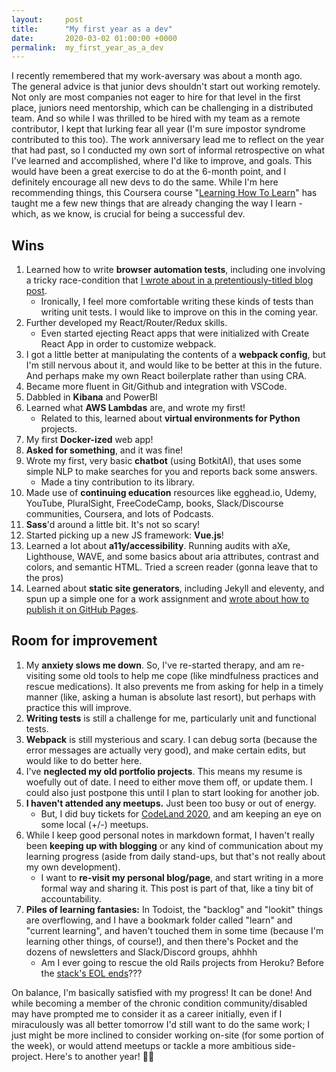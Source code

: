 ```yaml
---
layout:     post
title:      "My first year as a dev"
date:       2020-03-02 01:00:00 +0000
permalink:  my_first_year_as_a_dev
---
```


I recently remembered that my work-aversary was about a month ago.  
The general advice is that junior devs shouldn't start out working remotely. Not only are most companies not eager to hire for that level in the first place, juniors need mentorship, which can be challenging in a distributed team.
And so while I was thrilled to be hired with my team as a remote contributor, I kept that lurking fear all year (I'm sure impostor syndrome contributed to this too).
The work anniversary lead me to reflect on the year that had past, so I conducted my own sort of informal retrospective on what I've learned and accomplished, where I'd like to improve, and goals.
This would have been a great exercise to do at the 6-month point, and I definitely encourage all new devs to do the same.
While I'm here recommending things, this Coursera course "[Learning How To Learn](https://www.coursera.org/learn/learning-how-to-learn)" has taught me a few new things that are already changing the way I learn - which, as we know, is crucial for being a successful dev.

## Wins
1. Learned how to write **browser automation tests**, including one involving a tricky race-condition that [I wrote about in a pretentiously-titled blog post](https://dev.to/ddhogan/puppeteer-stochasticity-and-timely-pauses-3kb6).
    * Ironically, I feel more comfortable writing these kinds of tests than writing unit tests. I would like to improve on this in the coming year.
1. Further developed my React/Router/Redux skills.
    * Even started ejecting React apps that were initialized with Create React App in order to customize webpack.
1. I got a little better at manipulating the contents of a **webpack config**, but I'm still nervous about it, and would like to be better at this in the future. And perhaps make my own React boilerplate rather than using CRA.
1. Became more fluent in Git/Github and integration with VSCode.
1. Dabbled in **Kibana** and PowerBI
1. Learned what **AWS Lambdas** are, and wrote my first!
    * Related to this, learned about **virtual environments for Python** projects.
1. My first **Docker-ized** web app!
1. **Asked for something**, and it was fine!
1. Wrote my first, very basic **chatbot** (using BotkitAI), that uses some simple NLP to make searches for you and reports back some answers.
    * Made a tiny contribution to its library.
1. Made use of **continuing education** resources like egghead.io, Udemy, YouTube, PluralSight, FreeCodeCamp, books, Slack/Discourse communities, Coursera, and lots of Podcasts. 
1. **Sass**'d around a little bit.  It's not so scary!
1. Started picking up a new JS framework: **Vue.js**!
1. Learned a lot about **a11y/accessibility**.  Running audits with aXe, Lighthouse, WAVE, and some basics about aria attributes, contrast and colors, and semantic HTML.  Tried a screen reader (gonna leave that to the pros)
1. Learned about **static site generators**, including Jekyll and eleventy, and spun up a simple one for a work assignment and [wrote about how to publish it on GitHub Pages](/publishing_eleventy_site_to_github_pages).

## Room for improvement
1. My **anxiety slows me down**. So, I've re-started therapy, and am re-visiting some old tools to help me cope (like mindfulness practices and rescue medications). It also prevents me from asking for help in a timely manner (like, asking a human is absolute last resort), but perhaps with practice this will improve.
2. **Writing tests** is still a challenge for me, particularly unit and functional tests.
3. **Webpack** is still mysterious and scary.  I can debug sorta (because the error messages are actually very good), and make certain edits, but would like to do better here.
4. I've **neglected my old portfolio projects**.  This means my resume is woefully out of date.  I need to either move them off, or update them.  I could also just postpone this until I plan to start looking for another job.
5. **I haven't attended any meetups.** Just been too busy or out of energy.
    * But, I did buy tickets for [CodeLand 2020](https://codelandconf.com/), and am keeping an eye on some local (+/-) meetups.
6. While I keep good personal notes in markdown format, I haven't really been **keeping up with blogging** or any kind of communication about my learning progress (aside from daily stand-ups, but that's not really about my own development).
    * I want to **re-visit my personal blog/page**, and start writing in a more formal way and sharing it.  This post is part of that, like a tiny bit of accountability.
7. **Piles of learning fantasies:** In Todoist, the "backlog" and "lookit" things are overflowing, and I have a bookmark folder called "learn" and "current learning", and haven't touched them in some time (because I'm learning other things, of course!), and then there's Pocket and the dozens of newsletters and Slack/Discord groups, ahhhh
    * Am I ever going to rescue the old Rails projects from Heroku? Before the [stack's EOL ends](https://devcenter.heroku.com/changelog-items/1603)???

On balance, I'm basically satisfied with my progress! It can be done! And while becoming a member of the chronic condition community/disabled may have prompted me to consider it as a career initially, even if I miraculously was all better tomorrow I'd still want to do the same work; I just might be more inclined to consider working on-site (for some portion of the week), or would attend meetups or tackle a more ambitious side-project.
Here's to another year! 👩‍💻
